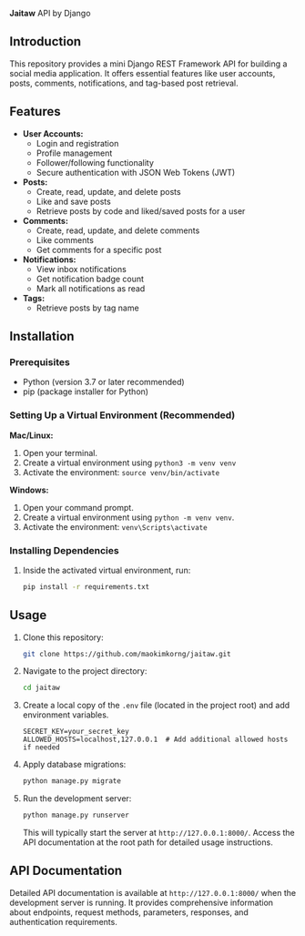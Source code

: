 **Jaitaw** API by Django

## Introduction

This repository provides a mini Django REST Framework API for building a social media application. It offers essential features like user accounts, posts, comments, notifications, and tag-based post retrieval.

## Features

- **User Accounts:**
  - Login and registration
  - Profile management
  - Follower/following functionality
  - Secure authentication with JSON Web Tokens (JWT)
- **Posts:**
  - Create, read, update, and delete posts
  - Like and save posts
  - Retrieve posts by code and liked/saved posts for a user
- **Comments:**
  - Create, read, update, and delete comments
  - Like comments
  - Get comments for a specific post
- **Notifications:**
  - View inbox notifications
  - Get notification badge count
  - Mark all notifications as read
- **Tags:**
  - Retrieve posts by tag name

## Installation

### Prerequisites

- Python (version 3.7 or later recommended)
- pip (package installer for Python)

### Setting Up a Virtual Environment (Recommended)

**Mac/Linux:**

1. Open your terminal.
2. Create a virtual environment using `python3 -m venv venv`
3. Activate the environment: `source venv/bin/activate`

**Windows:**

1. Open your command prompt.
2. Create a virtual environment using `python -m venv venv`.
3. Activate the environment: `venv\Scripts\activate`

### Installing Dependencies

1. Inside the activated virtual environment, run:

   ```bash
   pip install -r requirements.txt
   ```

## Usage

1. Clone this repository:

   ```bash
   git clone https://github.com/maokimkorng/jaitaw.git
   ```

2. Navigate to the project directory:

   ```bash
   cd jaitaw
   ```

3. Create a local copy of the `.env` file (located in the project root) and add environment variables.

   ```
   SECRET_KEY=your_secret_key
   ALLOWED_HOSTS=localhost,127.0.0.1  # Add additional allowed hosts if needed
   ```

4. Apply database migrations:

   ```bash
   python manage.py migrate
   ```

5. Run the development server:

   ```bash
   python manage.py runserver
   ```

   This will typically start the server at `http://127.0.0.1:8000/`. Access the API documentation at the root path for detailed usage instructions.

## API Documentation

Detailed API documentation is available at `http://127.0.0.1:8000/` when the development server is running. It provides comprehensive information about endpoints, request methods, parameters, responses, and authentication requirements.